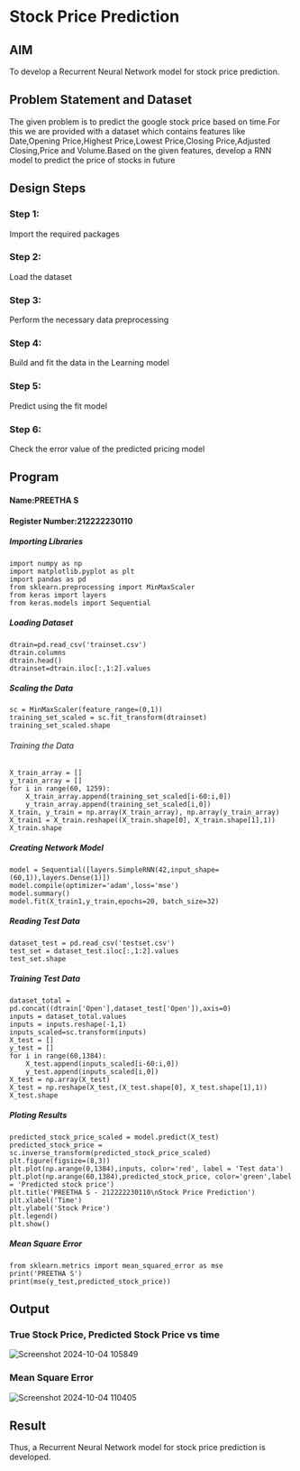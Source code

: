 # Stock Price Prediction

## AIM

To develop a Recurrent Neural Network model for stock price prediction.

## Problem Statement and Dataset
The given problem is to predict the google stock price based on time.For this we are provided with a dataset which contains features like Date,Opening Price,Highest Price,Lowest Price,Closing Price,Adjusted Closing,Price and Volume.Based on the given features, develop a RNN model to predict the price of stocks in future

## Design Steps

### Step 1:
Import the required packages

### Step 2: 
Load the dataset

### Step 3: 
Perform the necessary data preprocessing

### Step 4: 
Build and fit the data in the Learning model

### Step 5: 
Predict using the fit model

### Step 6: 
Check the error value of the predicted pricing model

## Program
#### Name:PREETHA S
#### Register Number:212222230110

##### Importing Libraries
```
import numpy as np
import matplotlib.pyplot as plt
import pandas as pd
from sklearn.preprocessing import MinMaxScaler
from keras import layers
from keras.models import Sequential
```

##### Loading Dataset
```
dtrain=pd.read_csv('trainset.csv')
dtrain.columns
dtrain.head()
dtrainset=dtrain.iloc[:,1:2].values
```

##### Scaling the Data
```
sc = MinMaxScaler(feature_range=(0,1))
training_set_scaled = sc.fit_transform(dtrainset)
training_set_scaled.shape
```

###### Training the Data
```
X_train_array = []
y_train_array = []
for i in range(60, 1259):
    X_train_array.append(training_set_scaled[i-60:i,0])
    y_train_array.append(training_set_scaled[i,0])
X_train, y_train = np.array(X_train_array), np.array(y_train_array)
X_train1 = X_train.reshape((X_train.shape[0], X_train.shape[1],1))
X_train.shape
```

##### Creating Network Model
```
model = Sequential([layers.SimpleRNN(42,input_shape=(60,1)),layers.Dense(1)])
model.compile(optimizer='adam',loss='mse')
model.summary()
model.fit(X_train1,y_train,epochs=20, batch_size=32)
```

##### Reading Test Data
```
dataset_test = pd.read_csv('testset.csv')
test_set = dataset_test.iloc[:,1:2].values
test_set.shape
```

##### Training Test Data
```
dataset_total = pd.concat((dtrain['Open'],dataset_test['Open']),axis=0)
inputs = dataset_total.values
inputs = inputs.reshape(-1,1)
inputs_scaled=sc.transform(inputs)
X_test = []
y_test = []
for i in range(60,1384):
    X_test.append(inputs_scaled[i-60:i,0])
    y_test.append(inputs_scaled[i,0])
X_test = np.array(X_test)
X_test = np.reshape(X_test,(X_test.shape[0], X_test.shape[1],1))
X_test.shape
```

##### Ploting Results
```
predicted_stock_price_scaled = model.predict(X_test)
predicted_stock_price = sc.inverse_transform(predicted_stock_price_scaled)
plt.figure(figsize=(8,3))
plt.plot(np.arange(0,1384),inputs, color='red', label = 'Test data')
plt.plot(np.arange(60,1384),predicted_stock_price, color='green',label = 'Predicted stock price')
plt.title('PREETHA S - 212222230110\nStock Price Prediction')
plt.xlabel('Time')
plt.ylabel('Stock Price')
plt.legend()
plt.show()
```

##### Mean Square Error
```
from sklearn.metrics import mean_squared_error as mse
print('PREETHA S')
print(mse(y_test,predicted_stock_price))

```
## Output

### True Stock Price, Predicted Stock Price vs time

![Screenshot 2024-10-04 105849](https://github.com/user-attachments/assets/25cfe355-c4e4-4a8e-8398-09cb916b977d)


### Mean Square Error

![Screenshot 2024-10-04 110405](https://github.com/user-attachments/assets/6e7c05a5-5d7f-4776-89f2-7e1a9902d020)


## Result
Thus, a Recurrent Neural Network model for stock price prediction is developed.
